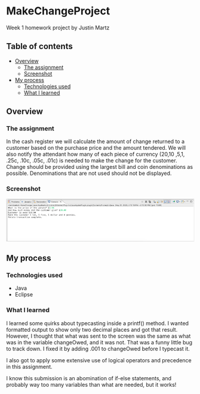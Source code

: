 # MakeChangeProject
Week 1 homework project by Justin Martz

## Table of contents

- [Overview](#overview)
	- [The assignment](#the-assignment)
	- [Screenshot](#screenshot)
- [My process](#my-process)
	- [Technologies used](#technologies-used)
	- [What I learned](#what-i-learned)

## Overview

### The assignment

In the cash register we will calculate the amount of change returned to a customer based on the purchase price and the amount tendered. We will also notify the attendant how many of each piece of currency ($20 ,$10 ,$5 ,$1, .25c, .10c, .05c, .01c) is needed to make the change for the customer. Change should be provided using the largest bill and coin denominations as possible. Denominations that are not used should not be displayed.

### Screenshot

![](./screenshot.png)

## My process

### Technologies used

- Java
- Eclipse

### What I learned

I learned some quirks about typecasting inside a printf() method. I wanted formatted output to show only two decimal places and got that result. However, I thought that what was sent to the screen was the same as what was in the variable changeOwed, and it was not. That was a funny little bug to track down. I fixed it by adding .001 to changeOwed before I typecast it.

I also got to apply some extensive use of logical operators and precedence in this assignment.

I know this submission is an abomination of if-else statements, and probably way too many variables than what are needed, but it works!

